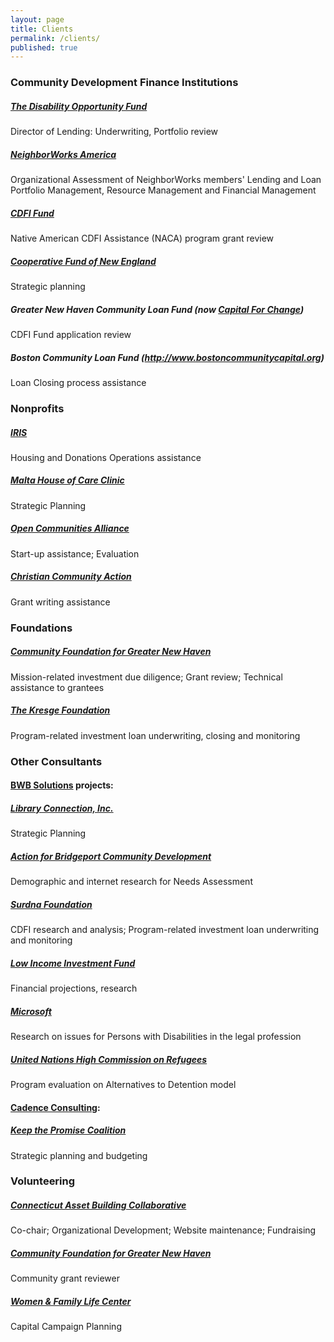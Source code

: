 ```yaml
---
layout: page
title: Clients
permalink: /clients/
published: true
---
```





  
  
### Community Development Finance Institutions

##### [The Disability Opportunity Fund](http://www.thedof.org)
Director of Lending: Underwriting, Portfolio review

##### [NeighborWorks America](http://www.neighborworks.org/Training-Services/Organizational-Assessment)
Organizational Assessment of NeighborWorks members' Lending and Loan Portfolio Management, Resource Management and Financial Management

##### [CDFI Fund](http://www.cdfifund.gov)
Native American CDFI Assistance (NACA) program grant review

##### [Cooperative Fund of New England](http://www.cooperativefund.org)
Strategic planning

##### Greater New Haven Community Loan Fund (now [Capital For Change](http://www.capitalforchange.org))
CDFI Fund application review

##### Boston Community Loan Fund (http://www.bostoncommunitycapital.org)
Loan Closing process assistance
 
  
### Nonprofits	

##### [IRIS](http://www.irisct.org)
Housing and Donations Operations assistance

##### [Malta House of Care Clinic](http://www.maltahouseofcare.org)
Strategic Planning

##### [Open Communities Alliance](http://www.ctoca.org/)
Start-up assistance; Evaluation
  
##### [Christian Community Action](http://www.ccacaring.org/)
Grant writing assistance

 
 
### Foundations

##### [Community Foundation for Greater New Haven](http://www.cfgnh.org)
Mission-related investment due diligence; Grant review; Technical assistance to grantees

##### [The Kresge Foundation](http://www.kresge.org)
Program-related investment loan underwriting, closing and monitoring 
  


  
### Other Consultants

#### [BWB Solutions](http://www.bwbsolutions.org/) projects:

##### [Library Connection, Inc.](http://www.libraryconnection.info)
Strategic Planning

##### [Action for Bridgeport Community Development](http://www.abcd.org)
Demographic and internet research for Needs Assessment

##### [Surdna Foundation](http://www.surdna.org)
CDFI research and analysis; Program-related investment loan underwriting and monitoring

##### [Low Income Investment Fund](http://www.liif.org)
Financial projections, research

##### [Microsoft](http://blogs.microsoft.com/on-the-issues/2015/07/23/the-ada-at-25-disability-rights-and-diversity/#sm.0001me094gi1eesayfh2o6ts6bzdl)
Research on issues for Persons with Disabilities in the legal profession

##### [United Nations High Commission on Refugees](http://www.unhcr.org/)
Program evaluation on Alternatives to Detention model

#### [Cadence Consulting](http://www.cadence-consulting.com/):

##### [Keep the Promise Coalition](http://www.ctkeepthepromise.org/)
Strategic planning and budgeting


### Volunteering

##### [Connecticut Asset Building Collaborative](http://www.ctassetbuilding.org)
Co-chair; Organizational Development; Website maintenance; Fundraising

##### [Community Foundation for Greater New Haven](http://www.cfgnh.org)
Community grant reviewer

##### [Women & Family Life Center](http://www.womenandfamilylife.org)
Capital Campaign Planning 
